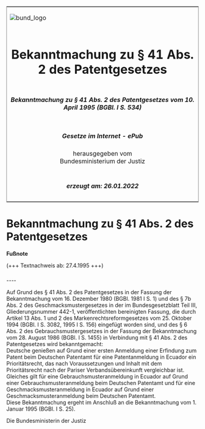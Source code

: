 <span id="DECKBLATT.html"></span>

<table border="0" frame="border" width="100%">

<tr valign="top">

<td align="left">

![bund\_logo](BfJ_2021_Web_de_de.gif)

</td>

<td align="right">

 

</td>

</tr>

<tr align="center" valign="middle">

<td colspan="2">

# Bekanntmachung zu § 41 Abs. 2 des Patentgesetzes

</td>

</tr>

<tr align="center" valign="middle">

<td colspan="2">

##### Bekanntmachung zu § 41 Abs. 2 des Patentgesetzes vom 10. April 1995 (BGBl. I S. 534)

</td>

</tr>

<tr align="center" valign="middle">

<td colspan="2">

  
  

##### Gesetze im Internet - ePub  
  
herausgegeben vom  
Bundesministerium der Justiz

</td>

</tr>

<tr align="center" valign="bottom">

<td colspan="2">

  
  

##### erzeugt am: 26.01.2022

</td>

</tr>

</table>

<span id="BJNR053400995.html"></span>

# Bekanntmachung zu § 41 Abs. 2 des Patentgesetzes

<div>

  
**Fußnote**

<div class="jnhtml">

<div>

<div class="jurAbsatz">

(+++ Textnachweis ab: 27.4.1995 +++)

</div>

</div>

</div>

</div>

<span id="BJNR053400995BJNE000100307.html"></span>

###   
\----

<div>

<div class="jnhtml">

<div>

<div class="jurAbsatz">

Auf Grund des § 41 Abs. 2 des Patentgesetzes in der Fassung der
Bekanntmachung vom 16. Dezember 1980 (BGBl. 1981 I S. 1) und des § 7b
Abs. 2 des Geschmacksmustergesetzes in der im Bundesgesetzblatt Teil
III, Gliederungsnummer 442-1, veröffentlichten bereinigten Fassung, die
durch Artikel 13 Abs. 1 und 2 des Markenrechtsreformgesetzes vom 25.
Oktober 1994 (BGBl. I S. 3082, 1995 I S. 156) eingefügt worden sind, und
des § 6 Abs. 2 des Gebrauchsmustergesetzes in der Fassung der
Bekanntmachung vom 28. August 1986 (BGBl. I S. 1455) in Verbindung mit §
41 Abs. 2 des Patentgesetzes wird bekanntgemacht:  
Deutsche genießen auf Grund einer ersten Anmeldung einer Erfindung zum
Patent beim Deutschen Patentamt für eine Patentanmeldung in Ecuador ein
Prioritätsrecht, das nach Voraussetzungen und Inhalt mit dem
Prioritätsrecht nach der Pariser Verbandsübereinkunft vergleichbar
ist.  
Gleiches gilt für eine Gebrauchsmusteranmeldung in Ecuador auf Grund
einer Gebrauchsmusteranmeldung beim Deutschen Patentamt und für eine
Geschmacksmusteranmeldung in Ecuador auf Grund einer
Geschmacksmusteranmeldung beim Deutschen Patentamt.  
Diese Bekanntmachung ergeht im Anschluß an die Bekanntmachung vom 1.
Januar 1995 (BGBl. I S. 25).

</div>

<div class="jurAbsatz">

Die Bundesministerin der Justiz

</div>

</div>

</div>

</div>
